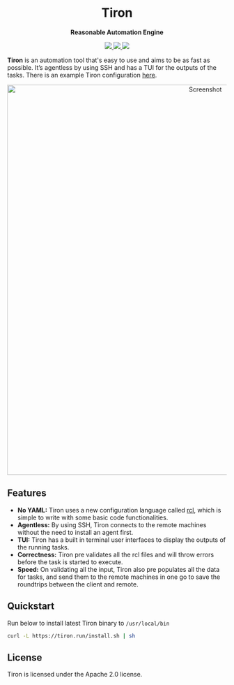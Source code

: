 <div align="center">
  
  # Tiron
  
  **Reasonable Automation Engine**
</div>

<div align="center">
  <a href="https://github.com/lapce/tiron/actions/workflows/ci.yml" target="_blank">
    <img src="https://github.com/lapce/tiron/actions/workflows/ci.yml/badge.svg" />
  </a>
  <a href="https://discord.gg/GK4uSQMT4X" target="_blank">
    <img src="https://img.shields.io/discord/946858761413328946?logo=discord" />
  </a>
  <a href="https://github.com/lapce/tiron/releases" target="_blank">
    <img src="https://img.shields.io/github/v/release/lapce/tiron" />
  </a>
</div>

**Tiron** is an automation tool that's easy to use and aims to be as fast as possible. It’s agentless by using SSH and has a TUI for the outputs of the tasks. There is an example Tiron configuration [here](https://github.com/lapce/tiron/tree/main/examples/example_tiron_project).

<div align="center">
  <img width="894" alt="Screenshot" src="https://github.com/lapce/tiron/assets/1169480/0c53b83e-901b-410e-afc3-3a4aa4917b93">
</div>

## Features
* **No YAML:** Tiron uses a new configuration language called [rcl](https://github.com/ruuda/rcl), which is simple to write with some basic code functionalities.
* **Agentless:** By using SSH, Tiron connects to the remote machines without the need to install an agent first.
* **TUI:** Tiron has a built in terminal user interfaces to display the outputs of the running tasks.
* **Correctness:** Tiron pre validates all the rcl files and will throw errors before the task is started to execute.
* **Speed:** On validating all the input, Tiron also pre populates all the data for tasks, and send them to the remote machines in one go to save the roundtrips between the client and remote.  

## Quickstart

Run below to install latest Tiron binary to ```/usr/local/bin```
```bash
curl -L https://tiron.run/install.sh | sh
```

## License
Tiron is licensed under the Apache 2.0 license.
